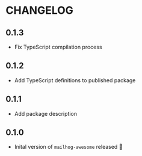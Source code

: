 # CHANGELOG

## 0.1.3

- Fix TypeScript compilation process

## 0.1.2 

- Add TypeScript definitions to published package

## 0.1.1

- Add package description

## 0.1.0

- Inital version of `mailhog-awesome` released :tada: